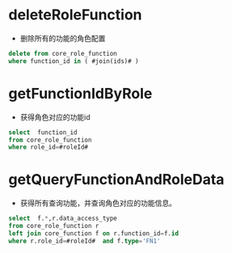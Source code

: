 deleteRoleFunction
===

* 删除所有的功能的角色配置

```sql
delete from core_role_function 
where function_id in ( #join(ids)# )
```

getFunctionIdByRole
===

* 获得角色对应的功能id

```sql
select  function_id 
from core_role_function 
where role_id=#roleId#
```
    

getQueryFunctionAndRoleData
===

* 获得所有查询功能，并查询角色对应的功能信息。

```sql
select  f.*,r.data_access_type 
from core_role_function r 
left join core_function f on r.function_id=f.id 
where r.role_id=#roleId#  and f.type='FN1'
```
